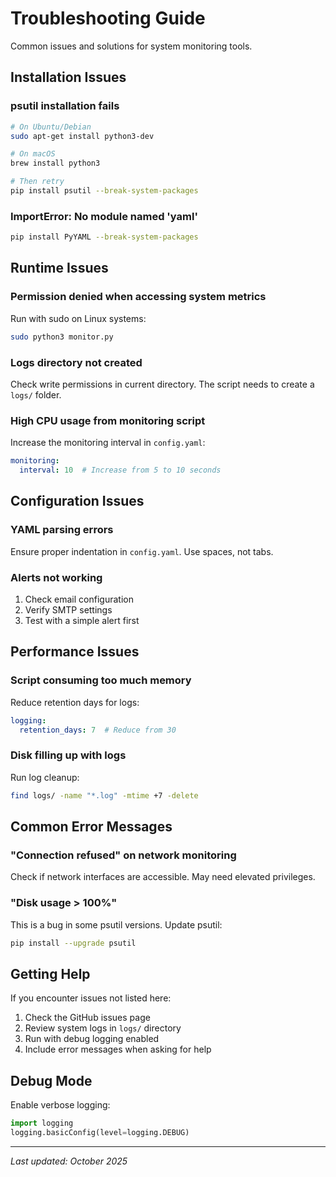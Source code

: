 # Troubleshooting Guide

Common issues and solutions for system monitoring tools.

## Installation Issues

### psutil installation fails
```bash
# On Ubuntu/Debian
sudo apt-get install python3-dev

# On macOS
brew install python3

# Then retry
pip install psutil --break-system-packages
```

### ImportError: No module named 'yaml'
```bash
pip install PyYAML --break-system-packages
```

## Runtime Issues

### Permission denied when accessing system metrics
Run with sudo on Linux systems:
```bash
sudo python3 monitor.py
```

### Logs directory not created
Check write permissions in current directory. The script needs to create a `logs/` folder.

### High CPU usage from monitoring script
Increase the monitoring interval in `config.yaml`:
```yaml
monitoring:
  interval: 10  # Increase from 5 to 10 seconds
```

## Configuration Issues

### YAML parsing errors
Ensure proper indentation in `config.yaml`. Use spaces, not tabs.

### Alerts not working
1. Check email configuration
2. Verify SMTP settings
3. Test with a simple alert first

## Performance Issues

### Script consuming too much memory
Reduce retention days for logs:
```yaml
logging:
  retention_days: 7  # Reduce from 30
```

### Disk filling up with logs
Run log cleanup:
```bash
find logs/ -name "*.log" -mtime +7 -delete
```

## Common Error Messages

### "Connection refused" on network monitoring
Check if network interfaces are accessible. May need elevated privileges.

### "Disk usage > 100%"
This is a bug in some psutil versions. Update psutil:
```bash
pip install --upgrade psutil
```

## Getting Help

If you encounter issues not listed here:
1. Check the GitHub issues page
2. Review system logs in `logs/` directory
3. Run with debug logging enabled
4. Include error messages when asking for help

## Debug Mode

Enable verbose logging:
```python
import logging
logging.basicConfig(level=logging.DEBUG)
```

---
*Last updated: October 2025*